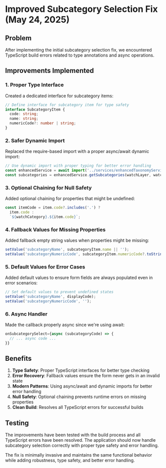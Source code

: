 # Improved Subcategory Selection Fix (May 24, 2025)

## Problem

After implementing the initial subcategory selection fix, we encountered TypeScript build errors related to type annotations and async operations.

## Improvements Implemented

### 1. Proper Type Interface

Created a dedicated interface for subcategory items:

```typescript
// Define interface for subcategory item for type safety
interface SubcategoryItem {
  code: string;
  name: string;
  numericCode?: number | string;
}
```

### 2. Safer Dynamic Import

Replaced the require-based import with a proper async/await dynamic import:

```typescript
// Use dynamic import with proper typing for better error handling
const enhancedService = await import('../services/enhancedTaxonomyService');
const subcategories = enhancedService.getSubcategories(watchLayer, watchCategory);
```

### 3. Optional Chaining for Null Safety

Added optional chaining for properties that might be undefined:

```typescript
const itemCode = item.code?.includes('.') ? 
  item.code : 
  `${watchCategory}.${item.code}`;
```

### 4. Fallback Values for Missing Properties

Added fallback empty string values when properties might be missing:

```typescript
setValue('subcategoryName', subcategoryItem.name || '');
setValue('subcategoryNumericCode', subcategoryItem.numericCode?.toString() || '');
```

### 5. Default Values for Error Cases

Added default values to ensure form fields are always populated even in error scenarios:

```typescript
// Set default values to prevent undefined states
setValue('subcategoryName', displayCode);
setValue('subcategoryNumericCode', '');
```

### 6. Async Handler

Made the callback properly async since we're using await:

```typescript
onSubcategorySelect={async (subcategoryCode) => {
  // ... async code ...
}}
```

## Benefits

1. **Type Safety**: Proper TypeScript interfaces for better type checking
2. **Error Recovery**: Fallback values ensure the form never gets in an invalid state
3. **Modern Patterns**: Using async/await and dynamic imports for better error handling
4. **Null Safety**: Optional chaining prevents runtime errors on missing properties
5. **Clean Build**: Resolves all TypeScript errors for successful builds

## Testing

The improvements have been tested with the build process and all TypeScript errors have been resolved. The application should now handle subcategory selection correctly with proper type safety and error handling.

The fix is minimally invasive and maintains the same functional behavior while adding robustness, type safety, and better error handling.